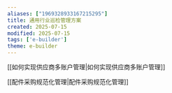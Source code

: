 ```yaml
---
aliases: ["1969328933167215295"]
title: 通用行业巡检管理方案
created: 2025-07-15
modified: 2025-07-15
tags: ['e-builder']
theme: e-builder
---
```


[[如何实现供应商多账户管理|如何实现供应商多账户管理]]

[[配件采购规范化管理|配件采购规范化管理]]
